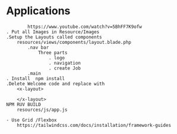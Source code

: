 # Applications

            https://www.youtube.com/watch?v=5BhFF7K9ofw
    . Put all Images in Resource/Images
    .Setup the Layouts called components 
        resources/views/components/layout.blade.php
            .nav bar
                Three parts
                    . logo
                    . navigation
                    . create Job
            .main
    . Install  npm install
    .Delete Welcome code and replace with
        <x-layout>
                
        </x-layout>
    NPM RUV BUILD
        resources/js/app.js

    - Use Grid /Flexbox
        https://tailwindcss.com/docs/installation/framework-guides
